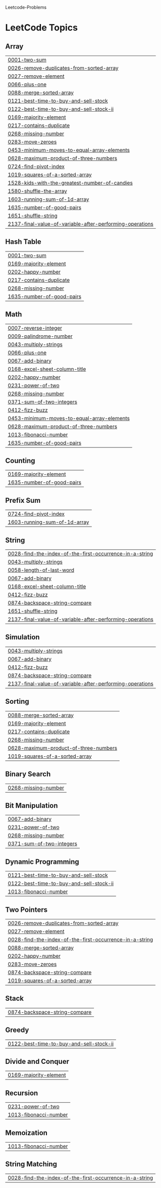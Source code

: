 Leetcode-Problems

<!---LeetCode Topics Start-->
# LeetCode Topics
## Array
|  |
| ------- |
| [0001-two-sum](https://github.com/tayyaba-mustafa/Leetcode-Problems/tree/master/0001-two-sum) |
| [0026-remove-duplicates-from-sorted-array](https://github.com/tayyaba-mustafa/Leetcode-Problems/tree/master/0026-remove-duplicates-from-sorted-array) |
| [0027-remove-element](https://github.com/tayyaba-mustafa/Leetcode-Problems/tree/master/0027-remove-element) |
| [0066-plus-one](https://github.com/tayyaba-mustafa/Leetcode-Problems/tree/master/0066-plus-one) |
| [0088-merge-sorted-array](https://github.com/tayyaba-mustafa/Leetcode-Problems/tree/master/0088-merge-sorted-array) |
| [0121-best-time-to-buy-and-sell-stock](https://github.com/tayyaba-mustafa/Leetcode-Problems/tree/master/0121-best-time-to-buy-and-sell-stock) |
| [0122-best-time-to-buy-and-sell-stock-ii](https://github.com/tayyaba-mustafa/Leetcode-Problems/tree/master/0122-best-time-to-buy-and-sell-stock-ii) |
| [0169-majority-element](https://github.com/tayyaba-mustafa/Leetcode-Problems/tree/master/0169-majority-element) |
| [0217-contains-duplicate](https://github.com/tayyaba-mustafa/Leetcode-Problems/tree/master/0217-contains-duplicate) |
| [0268-missing-number](https://github.com/tayyaba-mustafa/Leetcode-Problems/tree/master/0268-missing-number) |
| [0283-move-zeroes](https://github.com/tayyaba-mustafa/Leetcode-Problems/tree/master/0283-move-zeroes) |
| [0453-minimum-moves-to-equal-array-elements](https://github.com/tayyaba-mustafa/Leetcode-Problems/tree/master/0453-minimum-moves-to-equal-array-elements) |
| [0628-maximum-product-of-three-numbers](https://github.com/tayyaba-mustafa/Leetcode-Problems/tree/master/0628-maximum-product-of-three-numbers) |
| [0724-find-pivot-index](https://github.com/tayyaba-mustafa/Leetcode-Problems/tree/master/0724-find-pivot-index) |
| [1019-squares-of-a-sorted-array](https://github.com/tayyaba-mustafa/Leetcode-Problems/tree/master/1019-squares-of-a-sorted-array) |
| [1528-kids-with-the-greatest-number-of-candies](https://github.com/tayyaba-mustafa/Leetcode-Problems/tree/master/1528-kids-with-the-greatest-number-of-candies) |
| [1580-shuffle-the-array](https://github.com/tayyaba-mustafa/Leetcode-Problems/tree/master/1580-shuffle-the-array) |
| [1603-running-sum-of-1d-array](https://github.com/tayyaba-mustafa/Leetcode-Problems/tree/master/1603-running-sum-of-1d-array) |
| [1635-number-of-good-pairs](https://github.com/tayyaba-mustafa/Leetcode-Problems/tree/master/1635-number-of-good-pairs) |
| [1651-shuffle-string](https://github.com/tayyaba-mustafa/Leetcode-Problems/tree/master/1651-shuffle-string) |
| [2137-final-value-of-variable-after-performing-operations](https://github.com/tayyaba-mustafa/Leetcode-Problems/tree/master/2137-final-value-of-variable-after-performing-operations) |
## Hash Table
|  |
| ------- |
| [0001-two-sum](https://github.com/tayyaba-mustafa/Leetcode-Problems/tree/master/0001-two-sum) |
| [0169-majority-element](https://github.com/tayyaba-mustafa/Leetcode-Problems/tree/master/0169-majority-element) |
| [0202-happy-number](https://github.com/tayyaba-mustafa/Leetcode-Problems/tree/master/0202-happy-number) |
| [0217-contains-duplicate](https://github.com/tayyaba-mustafa/Leetcode-Problems/tree/master/0217-contains-duplicate) |
| [0268-missing-number](https://github.com/tayyaba-mustafa/Leetcode-Problems/tree/master/0268-missing-number) |
| [1635-number-of-good-pairs](https://github.com/tayyaba-mustafa/Leetcode-Problems/tree/master/1635-number-of-good-pairs) |
## Math
|  |
| ------- |
| [0007-reverse-integer](https://github.com/tayyaba-mustafa/Leetcode-Problems/tree/master/0007-reverse-integer) |
| [0009-palindrome-number](https://github.com/tayyaba-mustafa/Leetcode-Problems/tree/master/0009-palindrome-number) |
| [0043-multiply-strings](https://github.com/tayyaba-mustafa/Leetcode-Problems/tree/master/0043-multiply-strings) |
| [0066-plus-one](https://github.com/tayyaba-mustafa/Leetcode-Problems/tree/master/0066-plus-one) |
| [0067-add-binary](https://github.com/tayyaba-mustafa/Leetcode-Problems/tree/master/0067-add-binary) |
| [0168-excel-sheet-column-title](https://github.com/tayyaba-mustafa/Leetcode-Problems/tree/master/0168-excel-sheet-column-title) |
| [0202-happy-number](https://github.com/tayyaba-mustafa/Leetcode-Problems/tree/master/0202-happy-number) |
| [0231-power-of-two](https://github.com/tayyaba-mustafa/Leetcode-Problems/tree/master/0231-power-of-two) |
| [0268-missing-number](https://github.com/tayyaba-mustafa/Leetcode-Problems/tree/master/0268-missing-number) |
| [0371-sum-of-two-integers](https://github.com/tayyaba-mustafa/Leetcode-Problems/tree/master/0371-sum-of-two-integers) |
| [0412-fizz-buzz](https://github.com/tayyaba-mustafa/Leetcode-Problems/tree/master/0412-fizz-buzz) |
| [0453-minimum-moves-to-equal-array-elements](https://github.com/tayyaba-mustafa/Leetcode-Problems/tree/master/0453-minimum-moves-to-equal-array-elements) |
| [0628-maximum-product-of-three-numbers](https://github.com/tayyaba-mustafa/Leetcode-Problems/tree/master/0628-maximum-product-of-three-numbers) |
| [1013-fibonacci-number](https://github.com/tayyaba-mustafa/Leetcode-Problems/tree/master/1013-fibonacci-number) |
| [1635-number-of-good-pairs](https://github.com/tayyaba-mustafa/Leetcode-Problems/tree/master/1635-number-of-good-pairs) |
## Counting
|  |
| ------- |
| [0169-majority-element](https://github.com/tayyaba-mustafa/Leetcode-Problems/tree/master/0169-majority-element) |
| [1635-number-of-good-pairs](https://github.com/tayyaba-mustafa/Leetcode-Problems/tree/master/1635-number-of-good-pairs) |
## Prefix Sum
|  |
| ------- |
| [0724-find-pivot-index](https://github.com/tayyaba-mustafa/Leetcode-Problems/tree/master/0724-find-pivot-index) |
| [1603-running-sum-of-1d-array](https://github.com/tayyaba-mustafa/Leetcode-Problems/tree/master/1603-running-sum-of-1d-array) |
## String
|  |
| ------- |
| [0028-find-the-index-of-the-first-occurrence-in-a-string](https://github.com/tayyaba-mustafa/Leetcode-Problems/tree/master/0028-find-the-index-of-the-first-occurrence-in-a-string) |
| [0043-multiply-strings](https://github.com/tayyaba-mustafa/Leetcode-Problems/tree/master/0043-multiply-strings) |
| [0058-length-of-last-word](https://github.com/tayyaba-mustafa/Leetcode-Problems/tree/master/0058-length-of-last-word) |
| [0067-add-binary](https://github.com/tayyaba-mustafa/Leetcode-Problems/tree/master/0067-add-binary) |
| [0168-excel-sheet-column-title](https://github.com/tayyaba-mustafa/Leetcode-Problems/tree/master/0168-excel-sheet-column-title) |
| [0412-fizz-buzz](https://github.com/tayyaba-mustafa/Leetcode-Problems/tree/master/0412-fizz-buzz) |
| [0874-backspace-string-compare](https://github.com/tayyaba-mustafa/Leetcode-Problems/tree/master/0874-backspace-string-compare) |
| [1651-shuffle-string](https://github.com/tayyaba-mustafa/Leetcode-Problems/tree/master/1651-shuffle-string) |
| [2137-final-value-of-variable-after-performing-operations](https://github.com/tayyaba-mustafa/Leetcode-Problems/tree/master/2137-final-value-of-variable-after-performing-operations) |
## Simulation
|  |
| ------- |
| [0043-multiply-strings](https://github.com/tayyaba-mustafa/Leetcode-Problems/tree/master/0043-multiply-strings) |
| [0067-add-binary](https://github.com/tayyaba-mustafa/Leetcode-Problems/tree/master/0067-add-binary) |
| [0412-fizz-buzz](https://github.com/tayyaba-mustafa/Leetcode-Problems/tree/master/0412-fizz-buzz) |
| [0874-backspace-string-compare](https://github.com/tayyaba-mustafa/Leetcode-Problems/tree/master/0874-backspace-string-compare) |
| [2137-final-value-of-variable-after-performing-operations](https://github.com/tayyaba-mustafa/Leetcode-Problems/tree/master/2137-final-value-of-variable-after-performing-operations) |
## Sorting
|  |
| ------- |
| [0088-merge-sorted-array](https://github.com/tayyaba-mustafa/Leetcode-Problems/tree/master/0088-merge-sorted-array) |
| [0169-majority-element](https://github.com/tayyaba-mustafa/Leetcode-Problems/tree/master/0169-majority-element) |
| [0217-contains-duplicate](https://github.com/tayyaba-mustafa/Leetcode-Problems/tree/master/0217-contains-duplicate) |
| [0268-missing-number](https://github.com/tayyaba-mustafa/Leetcode-Problems/tree/master/0268-missing-number) |
| [0628-maximum-product-of-three-numbers](https://github.com/tayyaba-mustafa/Leetcode-Problems/tree/master/0628-maximum-product-of-three-numbers) |
| [1019-squares-of-a-sorted-array](https://github.com/tayyaba-mustafa/Leetcode-Problems/tree/master/1019-squares-of-a-sorted-array) |
## Binary Search
|  |
| ------- |
| [0268-missing-number](https://github.com/tayyaba-mustafa/Leetcode-Problems/tree/master/0268-missing-number) |
## Bit Manipulation
|  |
| ------- |
| [0067-add-binary](https://github.com/tayyaba-mustafa/Leetcode-Problems/tree/master/0067-add-binary) |
| [0231-power-of-two](https://github.com/tayyaba-mustafa/Leetcode-Problems/tree/master/0231-power-of-two) |
| [0268-missing-number](https://github.com/tayyaba-mustafa/Leetcode-Problems/tree/master/0268-missing-number) |
| [0371-sum-of-two-integers](https://github.com/tayyaba-mustafa/Leetcode-Problems/tree/master/0371-sum-of-two-integers) |
## Dynamic Programming
|  |
| ------- |
| [0121-best-time-to-buy-and-sell-stock](https://github.com/tayyaba-mustafa/Leetcode-Problems/tree/master/0121-best-time-to-buy-and-sell-stock) |
| [0122-best-time-to-buy-and-sell-stock-ii](https://github.com/tayyaba-mustafa/Leetcode-Problems/tree/master/0122-best-time-to-buy-and-sell-stock-ii) |
| [1013-fibonacci-number](https://github.com/tayyaba-mustafa/Leetcode-Problems/tree/master/1013-fibonacci-number) |
## Two Pointers
|  |
| ------- |
| [0026-remove-duplicates-from-sorted-array](https://github.com/tayyaba-mustafa/Leetcode-Problems/tree/master/0026-remove-duplicates-from-sorted-array) |
| [0027-remove-element](https://github.com/tayyaba-mustafa/Leetcode-Problems/tree/master/0027-remove-element) |
| [0028-find-the-index-of-the-first-occurrence-in-a-string](https://github.com/tayyaba-mustafa/Leetcode-Problems/tree/master/0028-find-the-index-of-the-first-occurrence-in-a-string) |
| [0088-merge-sorted-array](https://github.com/tayyaba-mustafa/Leetcode-Problems/tree/master/0088-merge-sorted-array) |
| [0202-happy-number](https://github.com/tayyaba-mustafa/Leetcode-Problems/tree/master/0202-happy-number) |
| [0283-move-zeroes](https://github.com/tayyaba-mustafa/Leetcode-Problems/tree/master/0283-move-zeroes) |
| [0874-backspace-string-compare](https://github.com/tayyaba-mustafa/Leetcode-Problems/tree/master/0874-backspace-string-compare) |
| [1019-squares-of-a-sorted-array](https://github.com/tayyaba-mustafa/Leetcode-Problems/tree/master/1019-squares-of-a-sorted-array) |
## Stack
|  |
| ------- |
| [0874-backspace-string-compare](https://github.com/tayyaba-mustafa/Leetcode-Problems/tree/master/0874-backspace-string-compare) |
## Greedy
|  |
| ------- |
| [0122-best-time-to-buy-and-sell-stock-ii](https://github.com/tayyaba-mustafa/Leetcode-Problems/tree/master/0122-best-time-to-buy-and-sell-stock-ii) |
## Divide and Conquer
|  |
| ------- |
| [0169-majority-element](https://github.com/tayyaba-mustafa/Leetcode-Problems/tree/master/0169-majority-element) |
## Recursion
|  |
| ------- |
| [0231-power-of-two](https://github.com/tayyaba-mustafa/Leetcode-Problems/tree/master/0231-power-of-two) |
| [1013-fibonacci-number](https://github.com/tayyaba-mustafa/Leetcode-Problems/tree/master/1013-fibonacci-number) |
## Memoization
|  |
| ------- |
| [1013-fibonacci-number](https://github.com/tayyaba-mustafa/Leetcode-Problems/tree/master/1013-fibonacci-number) |
## String Matching
|  |
| ------- |
| [0028-find-the-index-of-the-first-occurrence-in-a-string](https://github.com/tayyaba-mustafa/Leetcode-Problems/tree/master/0028-find-the-index-of-the-first-occurrence-in-a-string) |
<!---LeetCode Topics End-->